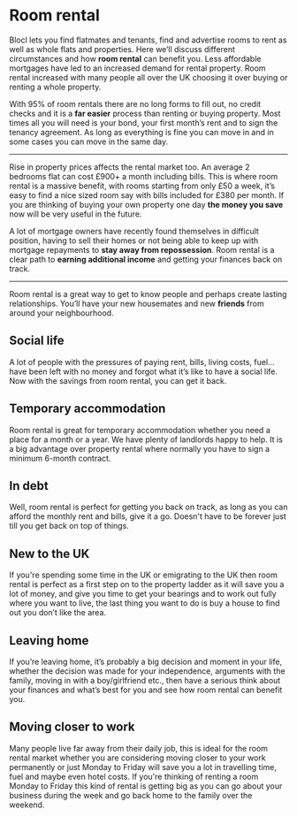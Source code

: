 Room rental
===========
Blocl lets you find flatmates and tenants, find and advertise rooms to rent as
well as whole flats and properties. Here we’ll discuss different circumstances
and how **room rental** can benefit you. Less affordable mortgages have led to
an increased demand for rental property. Room rental increased with many people
all over the UK choosing it over buying or renting a whole property.

With 95% of room rentals there are no long forms to fill out, no credit checks
and it is a **far easier** process than renting or buying property. Most times
all you will need is your bond, your first month’s rent and to sign the tenancy
agreement. As long as everything is fine you can move in and in some cases you
can move in the same day.

---

Rise in property prices affects the rental market too. An average 2
bedrooms flat can cost £900+ a month including bills. This is where room rental
is a massive benefit, with rooms starting from only £50 a week, it’s easy to
find a nice sized room say with bills included for £380 per month. If you are
thinking of buying your own property one day **the money you save** now will be
very useful in the future.

A lot of mortgage owners have recently found themselves in difficult position,
having to sell their homes or not being able to keep up with mortgage repayments
to **stay away from repossession**. Room rental is a clear path to **earning
additional income** and getting your finances back on track.

---

Room rental is a great way to get to know people and perhaps create lasting
relationships. You’ll have your new housemates and new **friends** from around
your neighbourhood.

Social life
-----------
A lot of people with the pressures of paying rent, bills, living costs, fuel...
have been left with no money and forgot what it’s like to have a social life.
Now with the savings from room rental, you can get it back.

Temporary accommodation
-----------------------
Room rental is great for temporary accommodation whether you need a place for a
month or a year. We have plenty of landlords happy to help. It is a big
advantage over property rental where normally you have to sign a minimum 6-month
contract.

In debt
-------
Well, room rental is perfect for getting you back on track, as long as you can
afford the monthly rent and bills, give it a go. Doesn't have to be forever just
till you get back on top of things.

New to the UK
-------------
If you're spending some time in the UK or emigrating to the UK then room rental is
perfect as a first step on to the property ladder as it will save you a lot of
money, and give you time to get your bearings and to work out fully where you
want to live, the last thing you want to do is buy a house to find out you don’t
like the area.

Leaving home
------------
If you’re leaving home, it’s probably a big decision and moment in your life,
whether the decision was made for your independence, arguments with the family,
moving in with a boy/girlfriend etc., then have a serious think about your
finances and what’s best for you and see how room rental can benefit you.

Moving closer to work
---------------------
Many people live far away from their daily job, this is ideal for the room
rental market whether you are considering moving closer to your work permanently
or just Monday to Friday will save you a lot in travelling time, fuel and maybe
even hotel costs. If you're thinking of renting a room Monday to Friday this kind
of rental is getting big as you can go about your business during the week and
go back home to the family over the weekend.
